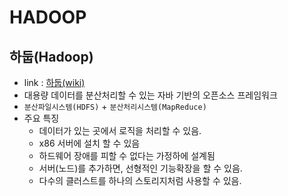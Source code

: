 # HADOOP

## 하둡(Hadoop)
- link : [하둡(wiki)](https://ko.wikipedia.org/wiki/%EC%95%84%ED%8C%8C%EC%B9%98_%ED%95%98%EB%91%A1)
- 대용량 데이터를 분산처리할 수 있는 자바 기반의 오픈소스 프레임워크
- `분산파일시스템(HDFS)` + `분산처리시스템(MapReduce)`
- 주요 특징
    - 데이터가 있는 곳에서 로직을 처리할 수 있음.
    - x86 서버에 설치 할 수 있음
    - 하드웨어 장애를 피할 수 없다는 가정하에 설계됨
    - 서버(노드)를 추가하면, 선형적인 기능확장을 할 수 있음.
    - 다수의 클러스트를 하나의 스토리지처럼 사용할 수 있음.